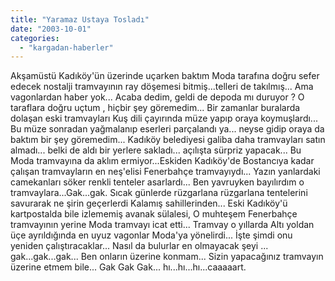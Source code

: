 ```yaml
---
title: "Yaramaz Ustaya Tosladı"
date: "2003-10-01"
categories: 
  - "kargadan-haberler"
---
```


Akşamüstü Kadıköy'ün üzerinde uçarken baktım Moda tarafına doğru sefer edecek nostalji tramvayının ray döşemesi bitmiş...telleri de takılmış... Ama vagonlardan haber yok... Acaba dedim, geldi de depoda mı duruyor ? O taraflara doğru uçtum , hiçbir şey göremedim... Bir zamanlar buralarda dolaşan eski tramvayları Kuş dili çayırında müze yapıp oraya koymuşlardı... Bu müze sonradan yağmalanıp eserleri parçalandı ya... neyse gidip oraya da baktım bir şey göremedim... Kadıköy belediyesi galiba daha tramvayları satın almadı... belki de aldı bir yerlere sakladı... açılışta sürpriz yapacak... Bu Moda tramvayına da aklım ermiyor...Eskiden Kadıköy'de Bostancıya kadar çalışan tramvayların en neş'elisi Fenerbahçe tramvayıydı... Yazın yanlardaki camekanları söker renkli tenteler asarlardı... Ben yavruyken bayılırdım o tramvaylara...Gak...gak. Sıcak günlerde rüzgarlana rüzgarlana tentelerini savurarak ne şirin geçerlerdi Kalamış sahillerinden... Eski Kadıköy'ü kartpostalda bile izlememiş avanak sülalesi, O muhteşem Fenerbahçe tramvayının yerine Moda tramvayı icat etti... Tramvay o yıllarda Altı yoldan üçe ayrıldığında en uyuz vagonlar Moda'ya yönelirdi... İşte şimdi onu yeniden çalıştıracaklar... Nasıl da bulurlar en olmayacak şeyi ... gak...gak...gak... Ben onların üzerine konmam... Sizin yapacağınız tramvayın üzerine etmem bile... Gak Gak Gak... hı...hı...hı...caaaaart.
